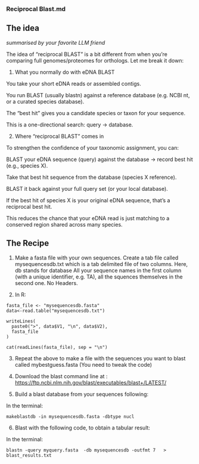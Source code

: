 ### Reciprocal Blast.md

## The idea 

*summarised by your favorite LLM friend*

The idea of “reciprocal BLAST” is a bit different from when you’re comparing full genomes/proteomes for orthologs. Let me break it down:

1. What you normally do with eDNA BLAST

You take your short eDNA reads or assembled contigs.

You run BLAST (usually blastn) against a reference database (e.g. NCBI nt, or a curated species database).

The “best hit” gives you a candidate species or taxon for your sequence.

This is a one-directional search: query → database.

2. Where “reciprocal BLAST” comes in

To strengthen the confidence of your taxonomic assignment, you can:

BLAST your eDNA sequence (query) against the database → record best hit (e.g., species X).

Take that best hit sequence from the database (species X reference).

BLAST it back against your full query set (or your local database).

If the best hit of species X is your original eDNA sequence, that’s a reciprocal best hit.

This reduces the chance that your eDNA read is just matching to a conserved region shared across many species.

## The Recipe

1. Make a fasta file with your own sequences. Create a tab file called mysequencesdb.txt which is a tab delimited file of two columns. Here, db stands for database  All your sequence names in the first column (with a unique identifier, e.g. TA), all the squences themselves in the second one. No Headers.

2. In R:

```
fasta_file <- "mysequencesdb.fasta"
data<-read.table("mysequencesdb.txt")

writeLines(
  paste0(">", data$V1, "\n", data$V2),
  fasta_file
)

cat(readLines(fasta_file), sep = "\n")
```

3. Repeat the above to make a file with the sequences you want to blast called mybestguess.fasta (You need to tweak the code)


4. Download the blast command line at : https://ftp.ncbi.nlm.nih.gov/blast/executables/blast+/LATEST/ 

5. Build a blast database from your sequences following:

In the terminal:
```
makeblastdb -in mysequencesdb.fasta -dbtype nucl
```

6. Blast with the following code, to obtain a tabular result:

In the terminal:

```
blastn -query myquery.fasta  -db mysequencesdb -outfmt 7   >  blast_results.txt
```
